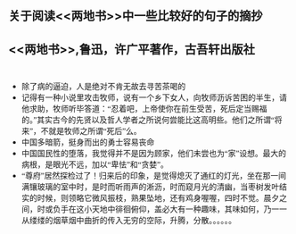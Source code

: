 ## 关于阅读<<两地书>>中一些比较好的句子的摘抄
## <<两地书>>,鲁迅，许广平著作，古吾轩出版社 <br/> <br/>

- <font face="楷体" >除了病的逼迫，人是绝对不肯无故去寻苦茶喝的</font>  
- <font face="楷体" >记得有一种小说里攻击牧师，说有一个乡下女人，向牧师沥诉苦困的半生，请他求助，牧师听毕答道：“忍着吧，上帝使你在前生受苦，死后定当赐福的。”其实古今的先贤以及哲人学者之所说何尝能比这高明些。他们之所谓“将来”，不就是牧师之所谓“死后”么。</font> 
- <font face="楷体" >中国多暗箭，挺身而出的勇士容易丧命</font>
- <font face="楷体" >中国国民性的堕落，我觉得并不是因为顾家，他们未尝也为“家”设想。最大的病根，是眼光不远，加以“卑怯”和“贪婪”。</font>
- <font face="楷体" >“尊府”居然探检过了！归来后的印象，是觉得熄灭了通红的灯光，坐在那一间满镶玻璃的室中时，是时而听雨声的淅沥，时而窥月光的清幽，当枣树发叶结实的时候，则领略它微风振枝，熟果坠地，还有鸡身喔喔，四时不觉。晨夕之间，时或负手在这小天地中徘徊俯仰，盖必大有一种趣味，其味如何，乃一一从缕缕的烟草烟中曲折的传入无穷的空际，升腾，分散。。。。。。</font>
